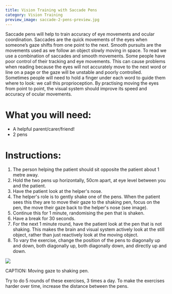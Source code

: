```yaml
---
title: Vision Training with Saccade Pens
category: Vision Training
preview_image: saccade-2-pens-preview.jpg
---
```


Saccade pens will help to train accuracy of eye movements and ocular coordination. Saccades are the quick movements of the eyes when someone’s gaze shifts from one point to the next. Smooth pursuits are the movements used as we follow an object slowly moving in space. To read we use a combination of saccades and smooth movements. Some people have poor control of their tracking and eye movements. This can cause problems when reading because the eyes will not accurately move to the next word or line on a page or the gaze will be unstable and poorly controlled. Sometimes people will need to hold a finger under each word to guide them where to look: we call this proprioception. By practising moving the eyes from point to point, the visual system should improve its speed and accuracy of ocular movements.

# What you will need:

  * A helpful parent/carer/friend!
  * 2 pens

# Instructions:

  1. The person helping the patient should sit opposite the patient about 1 metre away. 
  2. Hold the two pens up horizontally, 50cm apart, at eye level between you and the patient. 
  3. Have the patient look at the helper's nose. 
  4. The helper's role is to gently shake one of the pens. When the patient sees this they are to move their gaze to the shaking pen, focus on the pen, the move their gaze back to the helper's nose (see image).
  5. Continue this for 1 minute, randomising the pen that is shaken. 
  6. Have a break for 30 seconds.
  7. For the next 1 minute round, have the patient look at the pen that is not shaking. This makes the brain and visual system actively look at the still object, rather than just reactively look at the moving object.
  8. To vary the exercise, change the position of the pens to diagonally up and down, both diagonally up, both diagonally down, and directly up and down.

![](saccade-2-pens.jpg)

CAPTION: Moving gaze to shaking pen.

Try to do 5 rounds of these exercises, 3 times a day. To make the exercises harder over time, increase the distance between the pens.
